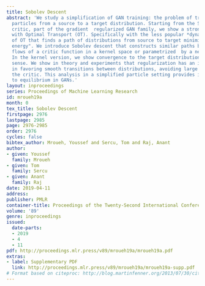 ```yaml
---
title: Sobolev Descent
abstract: 'We study a simplification of GAN training: the problem of transporting
  particles from a source to a target distribution. Starting from the Sobolev GAN
  critic, part of the gradient  regularized GAN family, we show a strong relation
  with Optimal Transport (OT). Specifically with the less popular *dynamic* formulation
  of OT that finds a path of distributions from source to target minimizing a "kinetic
  energy". We introduce Sobolev descent that constructs similar paths by following  gradient
  flows of a critic function in a kernel space or parametrized  by a neural network.
  In the kernel version, we show convergence to the target distribution in the MMD
  sense. We show in theory and experiments that regularization has an important role
  in favoring smooth transitions between distributions, avoiding large gradients from
  the critic. This analysis in a simplified particle setting provides insight in paths
  to equilibrium in GANs.'
layout: inproceedings
series: Proceedings of Machine Learning Research
id: mroueh19a
month: 0
tex_title: Sobolev Descent
firstpage: 2976
lastpage: 2985
page: 2976-2985
order: 2976
cycles: false
bibtex_author: Mroueh, Youssef and Sercu, Tom and Raj, Anant
author:
- given: Youssef
  family: Mroueh
- given: Tom
  family: Sercu
- given: Anant
  family: Raj
date: 2019-04-11
address: 
publisher: PMLR
container-title: Proceedings of the Twenty-Second International Conference on Artificial Intelligence and Statistics
volume: '89'
genre: inproceedings
issued:
  date-parts:
  - 2019
  - 4
  - 11
pdf: http://proceedings.mlr.press/v89/mroueh19a/mroueh19a.pdf
extras:
- label: Supplementary PDF
  link: http://proceedings.mlr.press/v89/mroueh19a/mroueh19a-supp.pdf
# Format based on citeproc: http://blog.martinfenner.org/2013/07/30/citeproc-yaml-for-bibliographies/
---
```

